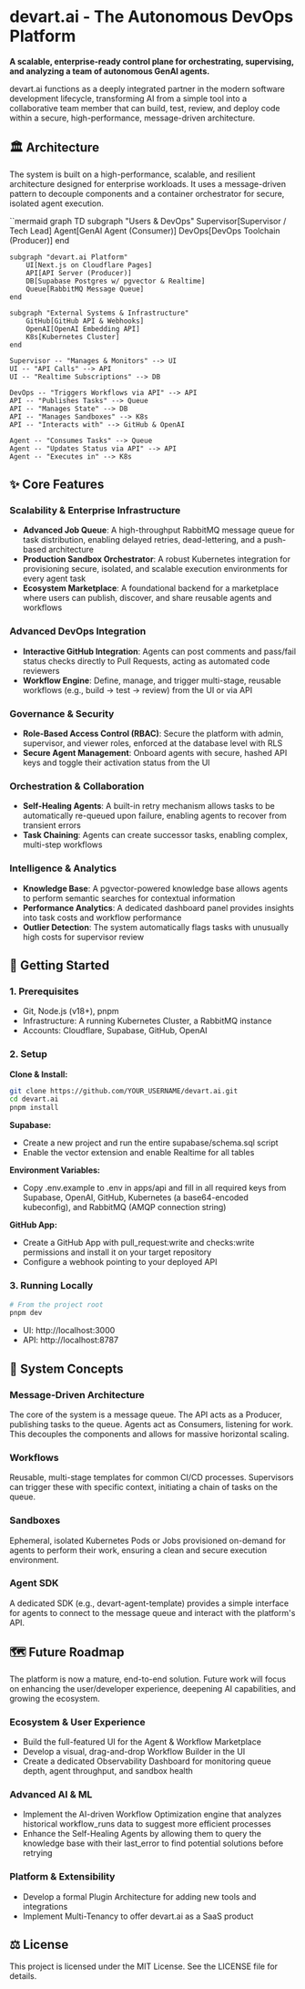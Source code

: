 # devart.ai - The Autonomous DevOps Platform

**A scalable, enterprise-ready control plane for orchestrating, supervising, and analyzing a team of autonomous GenAI agents.**

devart.ai functions as a deeply integrated partner in the modern software development lifecycle, transforming AI from a simple tool into a collaborative team member that can build, test, review, and deploy code within a secure, high-performance, message-driven architecture.

## 🏛️ Architecture

The system is built on a high-performance, scalable, and resilient architecture designed for enterprise workloads. It uses a message-driven pattern to decouple components and a container orchestrator for secure, isolated agent execution.

``mermaid
graph TD
    subgraph "Users & DevOps"
        Supervisor[Supervisor / Tech Lead]
        Agent[GenAI Agent (Consumer)]
        DevOps[DevOps Toolchain (Producer)]
    end

    subgraph "devart.ai Platform"
        UI[Next.js on Cloudflare Pages]
        API[API Server (Producer)]
        DB[Supabase Postgres w/ pgvector & Realtime]
        Queue[RabbitMQ Message Queue]
    end

    subgraph "External Systems & Infrastructure"
        GitHub[GitHub API & Webhooks]
        OpenAI[OpenAI Embedding API]
        K8s[Kubernetes Cluster]
    end

    Supervisor -- "Manages & Monitors" --> UI
    UI -- "API Calls" --> API
    UI -- "Realtime Subscriptions" --> DB

    DevOps -- "Triggers Workflows via API" --> API
    API -- "Publishes Tasks" --> Queue
    API -- "Manages State" --> DB
    API -- "Manages Sandboxes" --> K8s
    API -- "Interacts with" --> GitHub & OpenAI

    Agent -- "Consumes Tasks" --> Queue
    Agent -- "Updates Status via API" --> API
    Agent -- "Executes in" --> K8s

## ✨ Core Features

### Scalability & Enterprise Infrastructure
- **Advanced Job Queue**: A high-throughput RabbitMQ message queue for task distribution, enabling delayed retries, dead-lettering, and a push-based architecture
- **Production Sandbox Orchestrator**: A robust Kubernetes integration for provisioning secure, isolated, and scalable execution environments for every agent task
- **Ecosystem Marketplace**: A foundational backend for a marketplace where users can publish, discover, and share reusable agents and workflows

### Advanced DevOps Integration
- **Interactive GitHub Integration**: Agents can post comments and pass/fail status checks directly to Pull Requests, acting as automated code reviewers
- **Workflow Engine**: Define, manage, and trigger multi-stage, reusable workflows (e.g., build -> test -> review) from the UI or via API

### Governance & Security
- **Role-Based Access Control (RBAC)**: Secure the platform with admin, supervisor, and viewer roles, enforced at the database level with RLS
- **Secure Agent Management**: Onboard agents with secure, hashed API keys and toggle their activation status from the UI

### Orchestration & Collaboration
- **Self-Healing Agents**: A built-in retry mechanism allows tasks to be automatically re-queued upon failure, enabling agents to recover from transient errors
- **Task Chaining**: Agents can create successor tasks, enabling complex, multi-step workflows

### Intelligence & Analytics
- **Knowledge Base**: A pgvector-powered knowledge base allows agents to perform semantic searches for contextual information
- **Performance Analytics**: A dedicated dashboard panel provides insights into task costs and workflow performance
- **Outlier Detection**: The system automatically flags tasks with unusually high costs for supervisor review

## 🚀 Getting Started

### 1. Prerequisites
- Git, Node.js (v18+), pnpm
- Infrastructure: A running Kubernetes Cluster, a RabbitMQ instance
- Accounts: Cloudflare, Supabase, GitHub, OpenAI

### 2. Setup

**Clone & Install:**
```bash
git clone https://github.com/YOUR_USERNAME/devart.ai.git
cd devart.ai
pnpm install
```

**Supabase:**
- Create a new project and run the entire supabase/schema.sql script
- Enable the vector extension and enable Realtime for all tables

**Environment Variables:**
- Copy .env.example to .env in apps/api and fill in all required keys from Supabase, OpenAI, GitHub, Kubernetes (a base64-encoded kubeconfig), and RabbitMQ (AMQP connection string)

**GitHub App:**
- Create a GitHub App with pull_request:write and checks:write permissions and install it on your target repository
- Configure a webhook pointing to your deployed API

### 3. Running Locally
```bash
# From the project root
pnpm dev
```
- UI: http://localhost:3000
- API: http://localhost:8787

## 🧠 System Concepts

### Message-Driven Architecture
The core of the system is a message queue. The API acts as a Producer, publishing tasks to the queue. Agents act as Consumers, listening for work. This decouples the components and allows for massive horizontal scaling.

### Workflows
Reusable, multi-stage templates for common CI/CD processes. Supervisors can trigger these with specific context, initiating a chain of tasks on the queue.

### Sandboxes
Ephemeral, isolated Kubernetes Pods or Jobs provisioned on-demand for agents to perform their work, ensuring a clean and secure execution environment.

### Agent SDK
A dedicated SDK (e.g., devart-agent-template) provides a simple interface for agents to connect to the message queue and interact with the platform's API.

## 🗺️ Future Roadmap

The platform is now a mature, end-to-end solution. Future work will focus on enhancing the user/developer experience, deepening AI capabilities, and growing the ecosystem.

### Ecosystem & User Experience
- Build the full-featured UI for the Agent & Workflow Marketplace
- Develop a visual, drag-and-drop Workflow Builder in the UI
- Create a dedicated Observability Dashboard for monitoring queue depth, agent throughput, and sandbox health

### Advanced AI & ML
- Implement the AI-driven Workflow Optimization engine that analyzes historical workflow_runs data to suggest more efficient processes
- Enhance the Self-Healing Agents by allowing them to query the knowledge base with their last_error to find potential solutions before retrying

### Platform & Extensibility
- Develop a formal Plugin Architecture for adding new tools and integrations
- Implement Multi-Tenancy to offer devart.ai as a SaaS product

## ⚖️ License

This project is licensed under the MIT License. See the LICENSE file for details.
